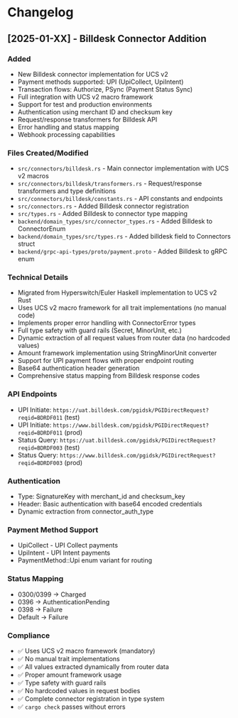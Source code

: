 # Changelog

## [2025-01-XX] - Billdesk Connector Addition

### Added
- New Billdesk connector implementation for UCS v2
- Payment methods supported: UPI (UpiCollect, UpiIntent)
- Transaction flows: Authorize, PSync (Payment Status Sync)
- Full integration with UCS v2 macro framework
- Support for test and production environments
- Authentication using merchant ID and checksum key
- Request/response transformers for Billdesk API
- Error handling and status mapping
- Webhook processing capabilities

### Files Created/Modified
- `src/connectors/billdesk.rs` - Main connector implementation with UCS v2 macros
- `src/connectors/billdesk/transformers.rs` - Request/response transformers and type definitions
- `src/connectors/billdesk/constants.rs` - API constants and endpoints
- `src/connectors.rs` - Added Billdesk connector registration
- `src/types.rs` - Added Billdesk to connector type mapping
- `backend/domain_types/src/connector_types.rs` - Added Billdesk to ConnectorEnum
- `backend/domain_types/src/types.rs` - Added billdesk field to Connectors struct
- `backend/grpc-api-types/proto/payment.proto` - Added Billdesk to gRPC enum

### Technical Details
- Migrated from Hyperswitch/Euler Haskell implementation to UCS v2 Rust
- Uses UCS v2 macro framework for all trait implementations (no manual code)
- Implements proper error handling with ConnectorError types
- Full type safety with guard rails (Secret<String>, MinorUnit, etc.)
- Dynamic extraction of all request values from router data (no hardcoded values)
- Amount framework implementation using StringMinorUnit converter
- Support for UPI payment flows with proper endpoint routing
- Base64 authentication header generation
- Comprehensive status mapping from Billdesk response codes

### API Endpoints
- UPI Initiate: `https://uat.billdesk.com/pgidsk/PGIDirectRequest?reqid=BDRDF011` (test)
- UPI Initiate: `https://www.billdesk.com/pgidsk/PGIDirectRequest?reqid=BDRDF011` (prod)
- Status Query: `https://uat.billdesk.com/pgidsk/PGIDirectRequest?reqid=BDRDF003` (test)
- Status Query: `https://www.billdesk.com/pgidsk/PGIDirectRequest?reqid=BDRDF003` (prod)

### Authentication
- Type: SignatureKey with merchant_id and checksum_key
- Header: Basic authentication with base64 encoded credentials
- Dynamic extraction from connector_auth_type

### Payment Method Support
- UpiCollect - UPI Collect payments
- UpiIntent - UPI Intent payments
- PaymentMethod::Upi enum variant for routing

### Status Mapping
- 0300/0399 -> Charged
- 0396 -> AuthenticationPending  
- 0398 -> Failure
- Default -> Failure

### Compliance
- ✅ Uses UCS v2 macro framework (mandatory)
- ✅ No manual trait implementations
- ✅ All values extracted dynamically from router data
- ✅ Proper amount framework usage
- ✅ Type safety with guard rails
- ✅ No hardcoded values in request bodies
- ✅ Complete connector registration in type system
- ✅ `cargo check` passes without errors